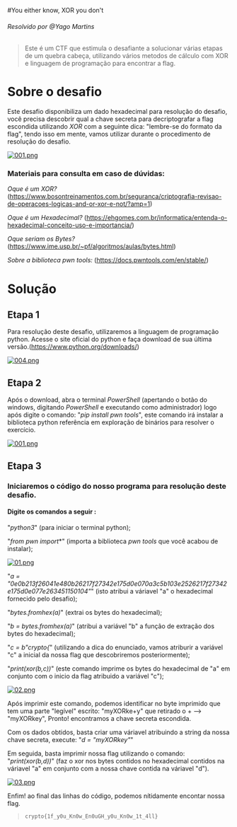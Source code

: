 
#You either know, XOR you don't
###### Resolvido por @Yago Martins
> Este é um CTF que estimula o desafiante a solucionar várias etapas de um quebra cabeça, utilizando vários metodos de cálculo com XOR e linguagem de programação para encontrar a flag.
# Sobre o desafio

Este desafio disponibiliza um dado hexadecimal para resolução do desafio, você precisa descobrir qual a chave secreta para decriptografar a flag escondida utilizando *XOR* com a seguinte dica: "lembre-se do formato da flag", tendo isso em mente, vamos utilizar durante o procedimento de resolução do desafio.

[![001.png](https://i.postimg.cc/C178ZB8K/001.png)](https://postimg.cc/DJW0HzBV)

### Materiais para consulta em caso de dúvidas: 

*Oque é um XOR?* (https://www.bosontreinamentos.com.br/seguranca/criptografia-revisao-de-operacoes-logicas-and-or-xor-e-not/?amp=1)

*Oque é um Hexadecimal?* (https://ehgomes.com.br/informatica/entenda-o-hexadecimal-conceito-uso-e-importancia/)

*Oque seriam os Bytes?* (https://www.ime.usp.br/~pf/algoritmos/aulas/bytes.html)

*Sobre a biblioteca pwn tools:* (https://docs.pwntools.com/en/stable/)

# Solução

## Etapa 1

Para resolução deste desafio, utilizaremos a linguagem de programação python. Acesse o site oficial do python e faça download de sua última versão.(https://www.python.org/downloads/)

[![004.png](https://i.postimg.cc/3RhDRJ0w/004.png)](https://postimg.cc/DWCzphgV)

## Etapa 2

Após o download, abra o terminal *PowerShell* (apertando o botão do windows, digitando *PowerShell* e executando como administrador) logo após digite o comando: "*pip install pwn tools*", este comando irá instalar a biblioteca python referência em exploração de binários para resolver o exercício.

[![001.png](https://i.postimg.cc/rwcmxYFh/001.png)](https://postimg.cc/6yjtNcZR)

## Etapa 3

### Iniciaremos o código do nosso programa para resolução deste desafio.

#### Digite os comandos a seguir :

 "*python3*" (para iniciar o terminal python); 

"*from pwn import**" (importa a biblioteca *pwn tools* que você acabou de instalar);

[![01.png](https://i.postimg.cc/4y4St9F2/01.png)](https://postimg.cc/CBt7pz0b)

"*a = "0e0b213f26041e480b26217f27342e175d0e070a3c5b103e2526217f27342e175d0e077e263451150104"*" (isto atribui a váriavel "a" o hexadecimal fornecido pelo desafio);

"*bytes.fromhex(a)*" (extrai os bytes do hexadecimal);

"*b = bytes.fromhex(a)*" (atribui a variável "b" a função de extração dos bytes do hexadecimal);

"*c = b"crypto{*" (utilizando a dica do enunciado, vamos atriburir a variável "c" a inicial da nossa flag que descobriremos posteriormente);

"*print(xor(b,c))*" (este comando imprime os bytes do hexadecimal de "a" em conjunto com o inicio da flag atribuido a variável "c"); 

[![02.png](https://i.postimg.cc/Kc99w4WF/02.png)](https://postimg.cc/0rwdJ5xH)

Após imprimir este comando, podemos identificar no byte imprimido que tem uma parte "legível" escrito: "myXORke+y" que retirado o + --> "myXORkey", Pronto! encontramos a chave secreta escondida.

Com os dados obtidos, basta criar uma váriavel atribuindo a string da nossa chave secreta, execute: "*d = "myXORkey"*"

Em seguida, basta imprimir nossa flag utilizando o comando: "*print(xor(b,d))*" (faz o xor nos bytes contidos no hexadecimal contidos na váriavel "a" em conjunto com a nossa chave contida na váriavel "d"). 

[![03.png](https://i.postimg.cc/hvJVH4JP/03.png)](https://postimg.cc/XBbZ5bcT)

Enfim! ao final das linhas do código, podemos nítidamente encontar nossa flag.



>`crypto{1f_y0u_Kn0w_En0uGH_y0u_Kn0w_1t_4ll}`
 
